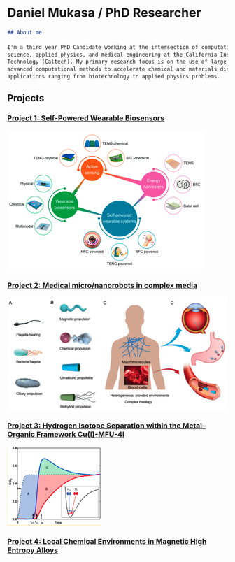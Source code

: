 # Daniel Mukasa / PhD Researcher

```markdown
## About me

I'm a third year PhD Candidate working at the intersection of computational materials 
science, applied physics, and medical engineering at the California Institute of 
Technology (Caltech). My primary research focus is on the use of large data sets and 
advanced computational methods to accelerate chemical and materials discovery with 
applications ranging from biotechnology to applied physics problems.
```

## Projects 

### [Project 1: Self-Powered Wearable Biosensors](https://pubs.acs.org/doi/pdf/10.1021/accountsmr.1c00002)
![](/images/Self_powered_wearabels.png)



### [Project 2: Medical micro/nanorobots in complex media](https://pubs.rsc.org/en/content/articlepdf/2020/cs/d0cs00309c)
![](/images/Medical_micro-nanao_robots.png)


### [Project 3: Hydrogen Isotope Separation within the Metal–Organic Framework Cu(I)-MFU-4l](https://pubs.acs.org/doi/abs/10.1021/acs.jpcc.9b09332)
![](/images/Hydrogen_isotope_separation.png)

### [Project 4: Local Chemical Environments in Magnetic High Entropy Alloys](https://ui.adsabs.harvard.edu/abs/2018APS..MARB06013M/abstract)





